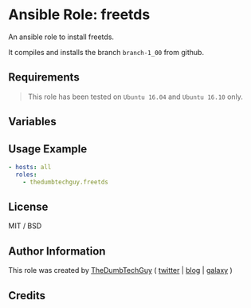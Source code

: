 # Ansible Role: freetds

An ansible role to install freetds.

It compiles and installs the branch `branch-1_00` from github.

## Requirements

> This role has been tested on `Ubuntu 16.04` and `Ubuntu 16.10` only.

## Variables

## Usage Example

```yaml
- hosts: all
  roles:
    - thedumbtechguy.freetds
```

## License

MIT / BSD

## Author Information

This role was created by [TheDumbTechGuy](https://github.com/thedumbtechguy) ( [twitter](https://twitter.com/frostymarvelous) | [blog](https://thedumbtechguy.blogspot.com) | [galaxy](https://galaxy.ansible.com/thedumbtechguy/) )

## Credits
